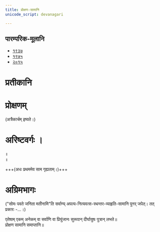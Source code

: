 ```yaml
---
title: प्रोक्षण-सामानि 
unicode_script: devanagari  

---
```


## पारम्परिक-मूलानि
- [१९३७](https://archive.org/stream/sAmaveda-jaiminIya-paravastu-paramparA-docs/sAmaveda-paravastu-1937#page/n48/mode/1up)
- [१९७५](https://archive.org/stream/sAmaveda-jaiminIya-paravastu-paramparA-docs/sAmaveda-paravastu-1975#page/n43/mode/2up)
- [२०१५](https://archive.org/stream/sAmaveda-jaiminIya-paravastu-paramparA-docs/proxaNa-sAmAni#page/n1/mode/2up)

# प्रतीकानि


<div class="js_include" url="pratIka/prakRti-pratIka.md"  newLevelForH1="2" includeTitle="true"> </div>

<div class="js_include" url="pratIka/Uha-pratIka.md"  newLevelForH1="2" includeTitle="true"> </div>

<div class="js_include" url="pratIka/rahasya-pratIka.md"  newLevelForH1="2" includeTitle="true"> </div>


# प्रोक्षणम्

<div class="js_include" url="../../agni/paravastu-saama/agniM-hotAram.md"  newLevelForH1="2" includeTitle="true"> </div>

<div class="js_include" url="../../soma/paravastu-saama/tarat-sa-mandI.md"  newLevelForH1="2" includeTitle="true"> </div> 

<div class="js_include" url="../../indra/paravastu-saama/eto-nvindram.md"  newLevelForH1="2" includeTitle="true"> </div> 

<div class="js_include" url="../../misc-devas/paravastu-saama/somaM-rAjAnam.md"  newLevelForH1="2" includeTitle="true"> </div> 

<div class="js_include" url="../../indra/paravastu-saama/yata-indra.md"  newLevelForH1="2" includeTitle="true"> </div> 

<div class="js_include" url="../../worlds/paravastu-saama/brahma-jajJNAnam.md"  newLevelForH1="2" includeTitle="true"> </div> 

<div class="js_include" url="../../worlds/paravastu-saama/pavitran-te.md"  newLevelForH1="2" includeTitle="true"> </div> 

<div class="js_include" url="../../indra/paravastu-saama/vAmadevyam-panchanidhanam.md"  newLevelForH1="2" includeTitle="true"> </div> 

<div class="js_include" url="../../indra/paravastu-saama/yad-dyAva-vairUpam.md"  newLevelForH1="2" includeTitle="true"> </div> 

<div class="js_include" url="../../vAk/paravastu-saama/vAchovratam-vAk-shruNotu.md"  newLevelForH1="2" includeTitle="true"> </div> 

<div class="js_include" url="../../indra/paravastu-saama/imA-nu-kam.md"  newLevelForH1="2" includeTitle="true"> </div> 

<div class="js_include" url="../../indra/paravastu-saama/tvAm-iddhi.md"  newLevelForH1="2" includeTitle="true"> </div> 

<div class="js_include" url="../../indra/paravastu-saama/Akrandaya.md"  newLevelForH1="2" includeTitle="true"> </div> 

<div class="js_include" url="../../indra/paravastu-saama/vAmadevyam-kalmASha.md"  newLevelForH1="2" includeTitle="true"> </div> 

<div class="js_include" url="../../Aditya/paravastu-saama/varuNa-pAsham.md"  newLevelForH1="2" includeTitle="true"> </div> 

<div class="js_include" url="../../agni/paravastu-saama/agna-AyUMShi.md"  newLevelForH1="2" includeTitle="true"> </div> 

<div class="js_include" url="../../agni/paravastu-saama/agnir-mUrdhA-AbhrAjaH.md"  newLevelForH1="2" includeTitle="true"> </div> 

<div class="js_include" url="../../rudra/paravastu-saama/niyutvAn-vAyo.md"  newLevelForH1="2" includeTitle="true"> </div>

<div class="js_include" url="../../worlds/paravastu-saama/atrAha-goH.md"  newLevelForH1="2" includeTitle="true"> </div>

<div class="js_include" url="../../indra/paravastu-saama/indran-naro-rAjanam.md"  newLevelForH1="2" includeTitle="true"> </div> 

<div class="js_include" url="../../indra/paravastu-saama/indran-naro-rauhiNikam.md"  newLevelForH1="2" includeTitle="true"> </div> 

<div class="js_include" url="../../indra/paravastu-saama/brahmANa-indram.md"  newLevelForH1="2" includeTitle="true"> </div> 

<div class="js_include" url="../../indra/paravastu-saama/sham-padam.md"  newLevelForH1="2" includeTitle="true"> </div> 

<div class="js_include" url="../../misc-devas/paravastu-saama/setUMs-tara.md"  newLevelForH1="2" includeTitle="true"> </div> 

<div class="js_include" url="../../soma/paravastu-saama/pragAyatAbhyarchAma.md"  newLevelForH1="2" includeTitle="true"> </div> 

<div class="js_include" url="../../soma/paravastu-saama/pavamAna.md"  newLevelForH1="2" includeTitle="true"> </div> 

<div class="js_include" url="../../soma/paravastu-saama/pra-kAvyam.md"  newLevelForH1="2" includeTitle="true"> </div> 

<div class="js_include" url="../../viShNu/paravastu-saama/sahasra-shIrShA.md"  newLevelForH1="2" includeTitle="true"> </div>

<div class="js_include" url="../../indra/paravastu-saama/vAmadevyam-asmin.md"  newLevelForH1="2" includeTitle="true"> </div> 

<div class="js_include" url="../../worlds/paravastu-saama/manye-vAm-dyAvApRthivI.md"  newLevelForH1="2" includeTitle="true"> </div> 

<div class="js_include" url="../../indra/paravastu-saama/vAmadevyam-vAk.md"  newLevelForH1="2" includeTitle="true"> </div> 

<div class="js_include" url="../../worlds/paravastu-saama/manye-vAm-dyAvApRthivI-pratiShThasi.md"  newLevelForH1="2" includeTitle="true"> </div> 

<div class="js_include" url="../../indra/paravastu-saama/harI-ta-indra.md"  newLevelForH1="2" includeTitle="true"> </div> 

<div class="js_include" url="../../soma/paravastu-saama/uchchA-te-apatyam.md"  newLevelForH1="2" includeTitle="true"> </div> 

<div class="js_include" url="../../soma/paravastu-saama/sa-na-indrAya.md"  newLevelForH1="2" includeTitle="true"> </div> 

<div class="js_include" url="../../soma/paravastu-saama/ayA-ruchA.md"  newLevelForH1="2" includeTitle="true"> </div> 

(अत्रैकार्चम् इष्यते।)  
<div class="js_include" url="../../indra/paravastu-saama/rathantaram.md"  newLevelForH1="2" includeTitle="true"> </div>  

<div class="js_include" url="../../soma/paravastu-saama/somaH-pavate.md"  newLevelForH1="2" includeTitle="true"> </div> 

<div class="js_include" url="../../soma/paravastu-saama/sampA.md"  newLevelForH1="2" includeTitle="true"> </div> 

<div class="js_include" url="../../soma/paravastu-saama/akrAnt-samudraH.md"  newLevelForH1="2" includeTitle="true"> </div>  

<div class="js_include" url="../../soma/paravastu-saama/kanikranti.md"  newLevelForH1="2" includeTitle="true"> </div>  

<div class="js_include" url="../../soma/paravastu-saama/pavasva-soma-madhumAn.md"  newLevelForH1="2" includeTitle="true"> </div> 

# अरिष्टवर्गः ।
<div class="js_include" url="../../agni/paravastu-saama/abodhyagniH.md"  newLevelForH1="2" includeTitle="true"> </div>  

<div class="js_include" url="../../Aditya/paravastu-saama/mahi-trINAm.md"  newLevelForH1="2" includeTitle="true"> </div>
 
<div class="js_include" url="../../indra/paravastu-saama/tvAvataH.md"  newLevelForH1="2" includeTitle="true"> </div> 
 
<div class="js_include" url="../../indra/paravastu-saama/indran-naro-grAma-geyam.md"  newLevelForH1="2" includeTitle="true"> </div>

<div class="js_include" url="../../misc-devas/paravastu-saama/tyamU-Shu.md"  newLevelForH1="2" includeTitle="true"> </div> 

<div class="js_include" url="../../indra/paravastu-saama/trAtAram-indram.md"  newLevelForH1="2" includeTitle="true"> </div>

 
<div class="js_include" url="../../soma/paravastu-saama/AdIShAdiyyam.md"  newLevelForH1="2" includeTitle="true"> </div> ॥
 
<div class="js_include" url="../../soma/paravastu-saama/dIrgham.md"  newLevelForH1="2" includeTitle="true"> </div> ॥

+++(अधः प्रथममेव साम गृह्यताम्।)+++
<div class="js_include" url="../../indra/paravastu-saama/vishvato-dAvan.md"  newLevelForH1="2" includeTitle="true"> </div>  

<div class="js_include" url="../../Aditya/paravastu-saama/varuNa-pAsham.md"  newLevelForH1="2" includeTitle="true"> </div> 

# अग्रिमभागः
<div class="js_include" url="../../agni/paravastu-saama/ni-tvAm-agne.md"  newLevelForH1="2 " includeTitle="true"> </div> 

<div class="js_include" url="../../agni/paravastu-saama/pra-yo-rAye.md"  newLevelForH1="2" includeTitle="true"> </div> 

<div class="js_include" url="../../agni/paravastu-saama/ayam-agniH.md"  newLevelForH1="2" includeTitle="true"> </div> 

<div class="js_include" url="../../agni/paravastu-saama/jAtaH-pareNa.md"  newLevelForH1="2" includeTitle="true"> </div> 

<div class="js_include" url="../../rudra/paravastu-saama/nahi-vash-charamam.md"  newLevelForH1="2" includeTitle="true"> </div> 

("सोमः पवते जनिता मतीनामि"ति सर्वाण्य् अपत्य-नित्यवत्स-रथन्तर-व्याहृति-सामानि पुनर् जपेत्। तत् प्रकारः -…।)

<div class="js_include" url="../../Aditya/paravastu-saama/arUruchad-uShasaH.md"  newLevelForH1="2" includeTitle="true"> </div> 

एतेषाम् एकम् अनेकम् वा सर्वाणि वा प्रियुंजानः सुरूपान् दीर्घायुषः पुत्रान् लभते॥  
प्रोक्षण सामानि समाप्तानि॥

